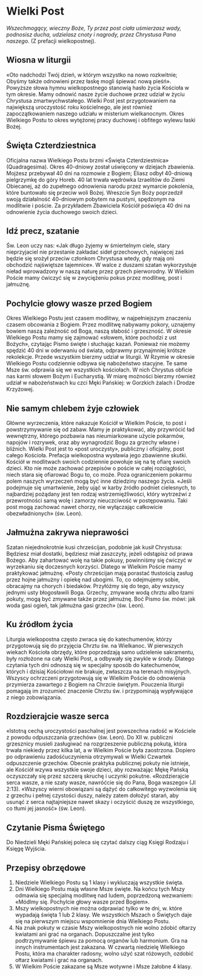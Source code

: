 # Wielki Post

_Wszechmogący, wieczny Boże, Ty przez post ciała uśmierzasz wady, podnosisz ducha, udzielasz cnoty i nagrody, przez 
Chrystusa Pana naszego._ (Z prefacji wielkopostnej).

## Wiosna w liturgii

«Oto nadchodzi Twój dzień, w którym wszystko na nowo rozkwitnie; Obyśmy także odnowieni przez łaskę mogli śpiewać nową pieśń».
Powyższe słowa hymnu wielkopostnego stanowią hasło życia Kościoła w tym okresie. Mamy odnowić nasze życie duchowe przez 
udział w życiu Chrystusa zmartwychwstałego. Wielki Post jest przygotowaniem na największą uroczystość roku kościelnego, 
ale jest również zapoczątkowaniem naszego udziału w misterium wielkanocnym. Okres Wielkiego Postu to okres wytężonej 
pracy duchowej i obfitego wylewu łaski Bożej.

## Święta Czterdziestnica

Oficjalna nazwa Wielkiego Postu brzmi «Święta Czterdziestnica» (Quadragesima). Okres 40-dniowy został uświęcony w 
dziejach zbawienia. Mojżesz przebywał 40 dni na rozmowie z Bogiem; Eliasz odbył 40-dniową pielgrzymkę do góry Horeb. 
40 lat trwała wędrówka Izraelitów do Ziemi Obiecanej, aż do zupełnego odnowienia narodu przez wymarcie pokolenia, 
które buntowało się przeciw woli Bożej. Wreszcie Syn Boży poprzedził swoją działalność 40-dniowym pobytem na pustyni, 
spędzonym na modlitwie i poście. Za przykładem Zbawiciela Kościół poświęca 40 dni na odnowienie życia duchowego swoich dzieci.
 
## Idź precz, szatanie

Św. Leon uczy nas: «Jak długo żyjemy w śmiertelnym ciele, stary nieprzyjaciel nie przestanie zakładać sideł grzechowych, 
najwięcej zaś będzie się srożył przeciw członkom Chrystusa wtedy, gdy mają oni obchodzić najświętsze tajemnice». 
W walce z duszami szatan wykorzystuje nieład wprowadzony w naszą naturę przez grzech pierworodny. W Wielkim Poście 
mamy ćwiczyć się w zwyciężeniu pokus przez modlitwę, post i jałmużnę.

## Pochylcie głowy wasze przed Bogiem

Okres Wielkiego Postu jest czasem modlitwy, w najpełniejszym znaczeniu czasem obcowania z Bogiem. Przez modlitwę 
nabywamy pokory, uznajemy bowiem naszą zależność od Boga, naszą słabość i grzeszność.
W okresie Wielkiego Postu mamy się zajmować «słowem, które pochodzi z ust Bożych», czytając Pismo święte i słuchając 
kazań. Ponieważ nie możemy spędzić 40 dni w oderwaniu od świata, odprawmy przynajmniej krótsze rekolekcje. Przede 
wszystkim bierzmy udział w liturgii. W Rzymie w okresie Wielkiego Postu codziennie odbywa się nabożeństwo stacyjne. 
Te same Msze św. odprawia się we wszystkich kościołach. W nich Chrystus obficie nas karmi słowem Bożym i Eucharystią. 
W miarę możności bierzmy również udział w nabożeństwach ku czci Męki Pańskiej: w Gorzkich żalach i Drodze Krzyżowej.

## Nie samym chlebem żyje człowiek

Główne wyrzeczenia, które nakazuje Kościół w Wielkim Poście, to post i powstrzymywanie się od zabaw. Mamy je praktykować, 
aby przywrócić ład wewnętrzny, którego pozbawia nas nieumiarkowane użycie pokarmów, napojów i rozrywek, oraz aby 
wynagrodzić Bogu za grzechy własne i bliźnich. Wielki Post jest to «post uroczysty», publiczny i oficjalny, post 
całego Kościoła. Prefacja wielkopostna wysławia jego zbawienne skutki. Kościół w modlitwach swoich codziennie powołuje 
się na tę ofiarę swoich dzieci. Kto nie może zachować przepisów o poście w całej rozciągłości, niech stara się ofiarować 
Bogu to, co może. Poza ograniczeniem pokarmu polem naszych wyrzeczeń mogą być inne dziedziny naszego życia. 
«Jeśli podejmuje się umartwienie, żeby ująć w karby źródło podniet cielesnych, to najbardziej pożądany jest ten rodzaj 
wstrzemięźliwości, który wytrzeźwi z przewrotności samą wolę i zamorzy nieuczciwość w postępowaniu. Taki post mogą 
zachować nawet chorzy, nie wyłączając całkowicie obezwładnionych» (św. Leon).

## Jałmużna zakrywa nieprawości

Szatan niejednokrotnie kusi chrześcijan, podobnie jak kusił Chrystusa: Będziesz miał dostatki, będziesz miał zaszczyty, 
jeżeli odstąpisz od prawa Bożego. Aby zahartować wolę na takie pokusy, powinniśmy się ćwiczyć w wyrzekaniu się doczesnych 
korzyści. Dlatego w Wielkim Poście mamy praktykować jałmużnę. «Posty chrześcijan mają porastać tłustością zasług przez 
hojne jałmużny i opiekę nad ubogimi. To, co odejmujemy sobie, obracajmy na chorych i biedaków. Przyłóżmy się do tego, 
aby wszyscy jednymi usty błogosławili Boga. Grzechy, zmywane wodą chrztu albo łzami pokuty, mogą być zmywane także 
przez jałmużnę. Boć Pismo św. mówi: jak woda gasi ogień, tak jałmużna gasi grzech» (św. Leon).

## Ku źródłom życia

Liturgia wielkopostna często zwraca się do katechumenów, którzy przygotowują się do przyjęcia Chrztu św. na Wielkanoc. 
W pierwszych wiekach Kościoła obrzędy, które poprzedzają samo udzielenie sakramentu, były rozłożone na cały Wielki Post, 
a odbywały się zwykle w środy. Dlatego czytania tych dni odnoszą się w specjalny sposób do katechumenów, których i 
dzisiaj Kościołowi nie brakuje, zwłaszcza na terenach misyjnych. Wszyscy ochrzczeni przygotowują się w Wielkim Poście 
do odnowienia przymierza zawartego z Bogiem na Chrzcie świętym. Pouczenia liturgii pomagają im zrozumieć znaczenie 
Chrztu św. i przypominają wypływające z niego zobowiązania.

## Rozdzierajcie wasze serca

«Istotną cechą uroczystości paschalnej jest powszechna radość w Kościele z powodu odpuszczania grzechów» (św. Leon). 
Do XII w. publiczni grzesznicy musieli zasługiwać na rozgrzeszenie publiczną pokutą, która trwała niekiedy przez kilka 
lat, a w Wielkim Poście była zaostrzona. Dopiero po odprawieniu zadośćuczynienia otrzymywali w Wielki Czwartek 
odpuszczenie grzechów. Obecnie praktyka publicznej pokuty nie istnieje, ale Kościół wzywa wszystkie swoje dzieci, 
aby rozważając Mękę Pańską oczyszczały się przez szczerą skruchę i uczynki pokutne. «Rozdzierajcie serca wasze, a 
nie szaty wasze, nawróćcie się do Pana, Boga waszego» (Jl 2:13). «Wszyscy wierni obowiązani są dążyć do całkowitego 
wyzwolenia się z grzechu i pełnej czystości duszy, należy zatem dołożyć starań, aby usunąć z serca najtajniejsze nawet 
skazy i oczyścić duszę ze wszystkiego, co tłumi jej jasność» (św. Leon). 

## Czytanie Pisma Świętego

Do Niedzieli Męki Pańskiej poleca się czytać dalszy ciąg Księgi Rodzaju i Księgę Wyjścia. 

## Przepisy obrzędowe

1. Niedziele Wielkiego Postu są 1 klasy i wykluczają wszystkie święta.
2. Dni Wielkiego Postu mają własne Msze święte. Na końcu tych Mszy odmawia się specjalną modlitwę nad Iudem, 
poprzedzoną wezwaniem: «Módlmy się. Pochylcie głowy wasze przed Bogiem».
3. Mszy wielkopostnych nie można odprawiać tylko w te dni, w. które wypadają święta 1 lub 2 klasy. We wszystkich
 Mszach o Świętych daje się na pierwszym miejscu wspomnienie dnia Wielkiego Postu.
4. Na znak pokuty w czasie Mszy wielkopostnych nie wolno zdobić ołtarzy kwiatami ani grać na organach. Dopuszczalne 
jest tylko podtrzymywanie śpiewu za pomocą organów lub harmonium. Gra na innych instrumentach jest zakazana.
W czwartą niedzielę Wielkiego Postu, która ma charakter radosny, wolno użyć szat różowych, ozdobić ołtarz kwiatami i 
grać na organach.
5. W Wielkim Poście zakazane są Msze wotywne i Msze żałobne 4 klasy.